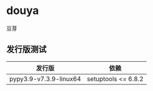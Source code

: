 # douya
豆芽

## 发行版测试
| 发行版                      |  依赖 |
| -------------------------- | -----------------------|
| pypy3.9-v7.3.9-linux64     | setuptools <= 6.8.2    |
